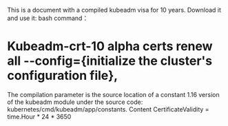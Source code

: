 This is a document with a compiled kubeadm visa for 10 years.
Download it and use it:
bash command：
# Kubeadm-crt-10 alpha certs renew all --config={initialize the cluster's configuration file},
The compilation parameter is the source location of a constant 1.16 version of the kubeadm module under the source code: kubernetes/cmd/kubeadm/app/constants. 
Content CertificateValidity = time.Hour * 24 * 3650
